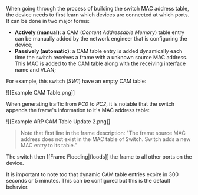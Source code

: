 
When going through the process of building the switch MAC address table, the device needs to first learn which devices are connected at which ports. It can be done in two major forms:

- **Actively (manual)**: a CAM (*Content Addressable Memory*) table entry can be manually added by the network engineer that is configuring the device;
- **Passively (automatic)**: a CAM table entry is added dynamically each time the switch receives a frame with a unknown source MAC address. This MAC is added to the CAM table along with the receiving interface name and VLAN;

For example, this switch (*SW1*) have an empty CAM table:

![[Example CAM Table.png]]

When generating traffic from *PC0* to *PC2*, it is notable that the switch appends the frame's information to it's MAC address table:

![[Example ARP CAM Table Update 2.png]]

> Note that first line in the frame description: "The frame source MAC address does not exist in the MAC table of Switch. Switch adds a new MAC entry to its table."

The switch then [[Frame Flooding|floods]] the frame to all other ports on the device.

It is important to note too that dynamic CAM table entries expire in 300 seconds or 5 minutes. This can be configured but this is the default behavior.